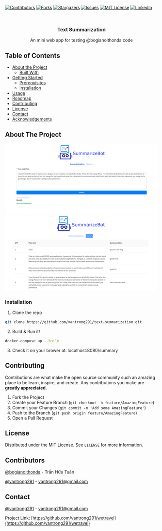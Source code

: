<!--
*** Thanks for checking out this README Template. If you have a suggestion that would
*** make this better, please fork the repo and create a pull request or simply open
*** an issue with the tag "enhancement".
*** Thanks again! Now go create something AMAZING! :D
-->





<!-- PROJECT SHIELDS -->
<!--
*** I'm using markdown "reference style" links for readability.
*** Reference links are enclosed in brackets [ ] instead of parentheses ( ).
*** See the bottom of this document for the declaration of the reference variables
*** for contributors-url, forks-url, etc. This is an optional, concise syntax you may use.
*** https://www.markdownguide.org/basic-syntax/#reference-style-links
-->
[![Contributors][contributors-shield]][contributors-url]
[![Forks][forks-shield]][forks-url]
[![Stargazers][stars-shield]][stars-url]
[![Issues][issues-shield]][issues-url]
[![MIT License][license-shield]][license-url]
[![LinkedIn][linkedin-shield]][linkedin-url]



<!-- PROJECT LOGO -->
<br />
<p align="center">
  <h3 align="center">Text Summarization</h3>

  <p align="center">
    An mini web app for testing @bogianoithonda code
    <br />
  </p>
</p>


<!-- TABLE OF CONTENTS -->
## Table of Contents

* [About the Project](#about-the-project)
  * [Built With](#built-with)
* [Getting Started](#getting-started)
  * [Prerequisites](#prerequisites)
  * [Installation](#installation)
* [Usage](#usage)
* [Roadmap](#roadmap)
* [Contributing](#contributing)
* [License](#license)
* [Contact](#contact)
* [Acknowledgements](#acknowledgements)



<!-- ABOUT THE PROJECT -->
## About The Project

[![Product Name Screen Shot][product-summary]](https://github.com/vantrong291/wetravel)
[![Product Name Screen Shot][product-history]](https://github.com/vantrong291/wetravel)


### Installation

1. Clone the repo
```sh
git clone https://github.com/vantrong291/text-summarization.git
```

2. Build & Run it!
```sh
docker-compose up --build
```

3. Check it on your brower at: localhost:8080/summary


<!-- CONTRIBUTING -->
## Contributing

Contributions are what make the open source community such an amazing place to be learn, inspire, and create. Any contributions you make are **greatly appreciated**.

1. Fork the Project
2. Create your Feature Branch (`git checkout -b feature/AmazingFeature`)
3. Commit your Changes (`git commit -m 'Add some AmazingFeature'`)
4. Push to the Branch (`git push origin feature/AmazingFeature`)
5. Open a Pull Request



<!-- LICENSE -->
## License
Distributed under the MIT License. See `LICENSE` for more information.


<!-- LICENSE -->
## Contributors
[@bogianoithonda](https://github.com/bogianoithonda) - Trần Hữu Tuân

[@vantrong291](https://fb.com/vantrong.orion) - vantrong291@gmail.com


<!-- CONTACT -->
## Contact

[@vantrong291](https://fb.com/vantrong.orion) - vantrong291@gmail.com

Project Link: [https://github.com/vantrong291/wetravel](https://github.com/vantrong291/wetravel)



<!-- MARKDOWN LINKS & IMAGES -->
<!-- https://www.markdownguide.org/basic-syntax/#reference-style-links -->
[contributors-shield]: https://img.shields.io/github/contributors/vantrong291/text-summarization.svg?style=flat-square
[contributors-url]: https://github.com/vantrong291/text-summarization/graphs/contributors
[forks-shield]: https://img.shields.io/github/forks/vantrong291/text-summarization.svg?style=flat-square
[forks-url]: https://github.com/vantrong291/text-summarization/network/members
[stars-shield]: https://img.shields.io/github/stars/vantrong291/text-summarization.svg?style=flat-square
[stars-url]: https://github.com/vantrong291/text-summarization/stargazers
[issues-shield]: https://img.shields.io/github/issues/vantrong291/text-summarization.svg?style=flat-square
[issues-url]: https://github.com/vantrong291/text-summarization/issues
[license-shield]: https://img.shields.io/github/license/vantrong291/text-summarization.svg?style=flat-square
[license-url]: https://github.com/vantrong291/text-summarization/blob/master/LICENSE.txt
[linkedin-shield]: https://img.shields.io/badge/-LinkedIn-black.svg?style=flat-square&logo=linkedin&colorB=555
[linkedin-url]: https://linkedin.com/in/vantrong291
[product-summary]: screenshots/summary.png
[product-history]: screenshots/history.png
